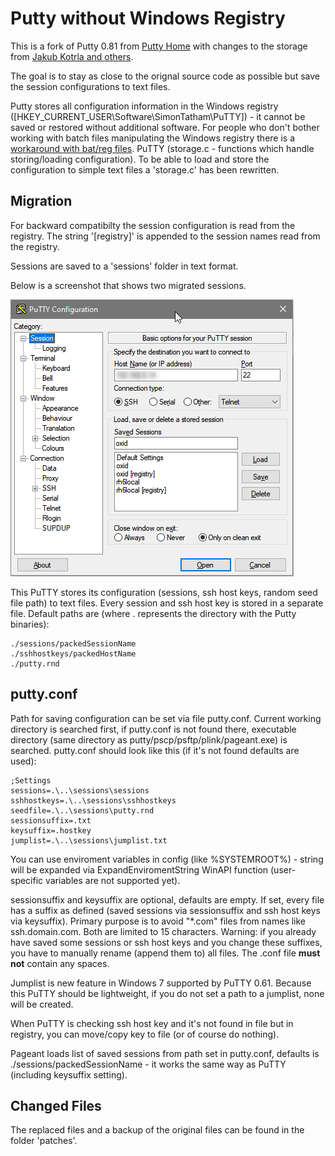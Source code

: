 
# Putty without Windows Registry

This is a fork of Putty 0.81 from [Putty Home](https://www.chiark.greenend.org.uk/~sgtatham/putty/) with changes to the storage from [Jakub Kotrla and others](http://jakub.kotrla.net/putty/).

The goal is to stay as close to the orignal source code as possible but save the session configurations to text files.

Putty stores all configuration information in the Windows registry ([HKEY_CURRENT_USER\Software\SimonTatham\PuTTY]) - it cannot be saved or restored without additional software. For people who don't bother working with batch files manipulating the Windows registry there is a [workaround with bat/reg files](http://the.earth.li/~sgtatham/putty/0.58/htmldoc/Chapter4.html#config-file).  PuTTY (storage.c - functions which handle storing/loading configuration). To be able to load and store the configuration to simple text files a 'storage.c' has been rewritten.

## Migration

For backward compatibilty the session configuration is read from the registry. The string '[registry]' is appended to the session names read from the registry.

Sessions are saved to a 'sessions' folder in text format.

Below is a screenshot that shows two migrated sessions.

![image](./screenshots/migrate_session.png)


This PuTTY stores its configuration (sessions, ssh host keys, random seed file path) to text files. Every session and ssh host key is stored in a separate file. Default paths are (where . represents the directory with the Putty binaries):

    ./sessions/packedSessionName
    ./sshhostkeys/packedHostName
    ./putty.rnd

## putty.conf

Path for saving configuration can be set via file putty.conf. Current working directory is searched first, if putty.conf is not found there, executable directory (same directory as putty/pscp/psftp/plink/pageant.exe) is searched. putty.conf should look like this (if it's not found defaults are used):

    ;Settings
    sessions=.\..\sessions\sessions
    sshhostkeys=.\..\sessions\sshhostkeys
    seedfile=.\..\sessions\putty.rnd
    sessionsuffix=.txt
    keysuffix=.hostkey
    jumplist=.\..\sessions\jumplist.txt

You can use enviroment variables in config (like %SYSTEMROOT%) - string will be expanded via ExpandEnviromentString WinAPI function (user-specific variables are not supported yet).

sessionsuffix and keysuffix are optional, defaults are empty. If set, every file has a suffix as defined (saved sessions via sessionsuffix and ssh host keys via keysuffix). Primary purpose is to avoid "*.com" files from names like ssh.domain.com. Both are limited to 15 characters.
Warning: if you already have saved some sessions or ssh host keys and you change these suffixes, you have to manually rename (append them to) all files. The .conf file **must not** contain any spaces.

Jumplist is new feature in Windows 7 supported by PuTTY 0.61. Because this PuTTY should be lightweight, if you do not set a path to a jumplist, none will be created.

When PuTTY is checking ssh host key and it's not found in file but in registry, you can move/copy key to file (or of course do nothing).

Pageant loads list of saved sessions from path set in putty.conf, defaults is ./sessions/packedSessionName - it works the same way as PuTTY (including keysuffix setting). 

## Changed Files

The replaced files and a backup of the original files can be found in the folder 'patches'.

